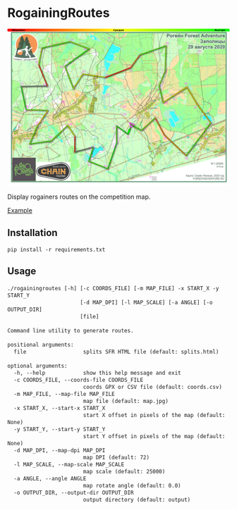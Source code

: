 # RogainingRoutes

![](/example/screenshot.jpg?raw=true)

Display rogainers routes on the competition map.

[Example](https://forestadventure.ru/files/2020/fa/routes.html)

## Installation

```
pip install -r requirements.txt
```

## Usage

```
./rogainingroutes [-h] [-c COORDS_FILE] [-m MAP_FILE] -x START_X -y START_Y
                       [-d MAP_DPI] [-l MAP_SCALE] [-a ANGLE] [-o OUTPUT_DIR]
                       [file]

Command line utility to generate routes.

positional arguments:
  file                  splits SFR HTML file (default: splits.html)

optional arguments:
  -h, --help            show this help message and exit
  -c COORDS_FILE, --coords-file COORDS_FILE
                        coords GPX or CSV file (default: coords.csv)
  -m MAP_FILE, --map-file MAP_FILE
                        map file (default: map.jpg)
  -x START_X, --start-x START_X
                        start X offset in pixels of the map (default: None)
  -y START_Y, --start-y START_Y
                        start Y offset in pixels of the map (default: None)
  -d MAP_DPI, --map-dpi MAP_DPI
                        map DPI (default: 72)
  -l MAP_SCALE, --map-scale MAP_SCALE
                        map scale (default: 25000)
  -a ANGLE, --angle ANGLE
                        map rotate angle (default: 0.0)
  -o OUTPUT_DIR, --output-dir OUTPUT_DIR
                        output directory (default: output)
```

